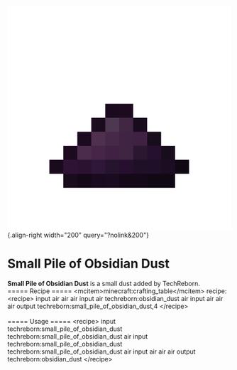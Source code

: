 ![small_pile_of_obsidian_dust.png](/media/mods/techreborn/small_pile_of_obsidian_dust.png){.align-right width="200" query="?nolink&200"}

# Small Pile of Obsidian Dust

**Small Pile of Obsidian Dust** is a small dust added by TechReborn.\
===== Recipe ===== \<mcitem\>minecraft:crafting_table\</mcitem\> recipe:\
\<recipe\> input air air air input air techreborn:obsidian_dust air input air air air output techreborn:small_pile_of_obsidian_dust,4 \</recipe\>\
\
===== Usage ===== \<recipe\> input techreborn:small_pile_of_obsidian_dust techreborn:small_pile_of_obsidian_dust air input techreborn:small_pile_of_obsidian_dust techreborn:small_pile_of_obsidian_dust air input air air air output techreborn:obsidian_dust \</recipe\>

